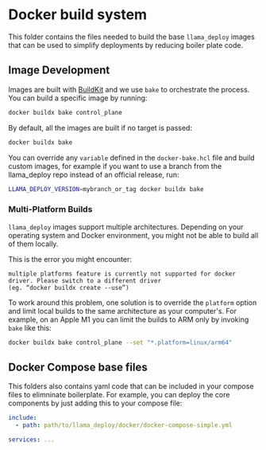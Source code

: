# Docker build system

This folder contains the files needed to build the base `llama_deploy` images that
can be used to simplify deployments by reducing boiler plate code.

## Image Development

Images are built with [BuildKit](https://docs.docker.com/build/buildkit/) and we use
`bake` to orchestrate the process. You can build a specific image by running:

```sh
docker buildx bake control_plane
```

By default, all the images are built if no target is passed:

```sh
docker buildx bake
```

You can override any `variable` defined in the `docker-bake.hcl` file and build custom
images, for example if you want to use a branch from the llama_deploy repo instead of
an official release, run:

```sh
LLAMA_DEPLOY_VERSION=mybranch_or_tag docker buildx bake
```

### Multi-Platform Builds

`llama_deploy` images support multiple architectures. Depending on your operating
system and Docker environment, you might not be able to build all of them locally.

This is the error you might encounter:

```
multiple platforms feature is currently not supported for docker driver. Please switch to a different driver
(eg. “docker buildx create --use”)
```

To work around this problem, one solution is to override the `platform` option and
limit local builds to the same architecture as your computer's. For example, on an Apple M1 you can limit the builds to ARM only by invoking `bake` like this:

```sh
docker buildx bake control_plane --set "*.platform=linux/arm64"
```

## Docker Compose base files

This folders also contains yaml code that can be included in your compose files to
elimninate boilerplate. For example, you can deploy the core components by just
adding this to your compose file:

```yaml
include:
  - path: path/to/llama_deploy/docker/docker-compose-simple.yml

services: ...
```
